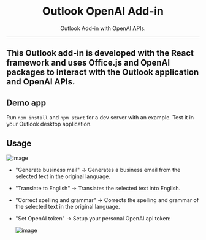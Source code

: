 <h1 align="center">
Outlook OpenAI Add-in
</h1>

<p align="center">Outlook Add-in with OpenAI APIs.</p>

---

## This Outlook add-in is developed with the React framework and uses Office.js and OpenAI packages to interact with the Outlook application and OpenAI APIs.

## Demo app

Run `npm install` and `npm start` for a dev server with an example. Test it in your Outlook desktop application.

## Usage

![image](https://github.com/alessiobianchini/outlook-openai-add-in/assets/33493281/8fc578f7-b9bb-42ae-8edd-5efcaf7e6746)


- "Generate business mail" -> Generates a business email from the selected text in the original language.

- "Translate to English" -> Translates the selected text into English.

- "Correct spelling and grammar" -> Corrects the spelling and grammar of the selected text in the original language.

- "Set OpenAI token" -> Setup your personal OpenAI api token:

  ![image](https://github.com/alessiobianchini/outlook-openai-add-in/assets/33493281/74e55ebc-a4b9-4fc3-aabe-55ed61790c16)

